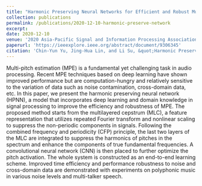 ```yaml
---
title: "Harmonic Preserving Neural Networks for Efficient and Robust Multipitch Estimation"
collection: publications
permalink: /publications/2020-12-10-harmonic-preserve-network
excerpt:
date: 2020-12-10
venue: '2020 Asia-Pacific Signal and Information Processing Association Annual Summit and Conference (APSIPA ASC)'
paperurl: 'https://ieeexplore.ieee.org/abstract/document/9306345'
citation: 'Chin-Yun Yu, Jing-Hua Lin, and Li Su, &quot;Harmonic Preserving Neural Networks for Efficient and Robust Multipitch Estimation&quot;, <i>Asia-Pacific Signal and Information Processing Association Annual Summit and Conference</i>, December 2020.'
---
```

Multi-pitch estimation (MPE) is a fundamental yet challenging task in audio processing. Recent MPE techniques based on deep learning have shown improved performance but are computation-hungry and relatively sensitive to the variation of data such as noise contamination, cross-domain data, etc. In this paper, we present the harmonic preserving neural network (HPNN), a model that incorporates deep learning and domain knowledge in signal processing to improve the efficiency and robustness of MPE. The proposed method starts from the multilayered cepstrum (MLC), a feature representation that utilizes repeated Fourier transform and nonlinear scaling to suppress the non-periodic components in signals. Following the combined frequency and periodicity (CFP) principle, the last two layers of the MLC are integrated to suppress the harmonics of pitches in the spectrum and enhance the components of true fundamental frequencies. A convolutional neural network (CNN) is then placed to further optimize the pitch activation. The whole system is constructed as an end-to-end learning scheme. Improved time efficiency and performance robustness to noise and cross-domain data are demonstrated with experiments on polyphonic music in various noise levels and multi-talker speech.
